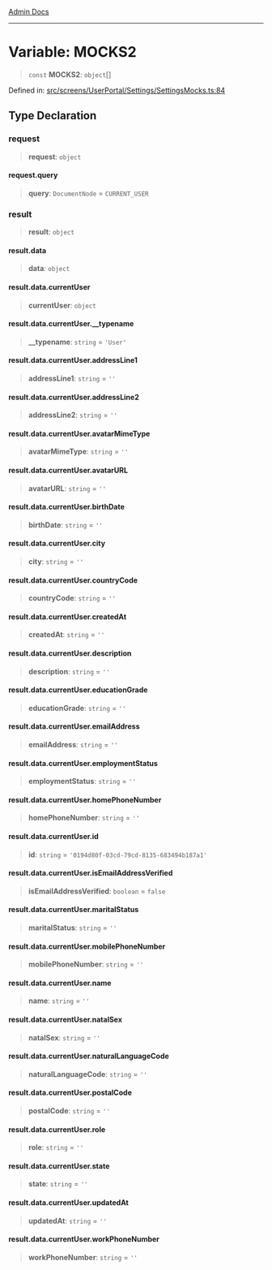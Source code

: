 [Admin Docs](/)

---

# Variable: MOCKS2

> `const` **MOCKS2**: `object`[]

Defined in: [src/screens/UserPortal/Settings/SettingsMocks.ts:84](https://github.com/PalisadoesFoundation/talawa-admin/blob/main/src/screens/UserPortal/Settings/SettingsMocks.ts#L84)

## Type Declaration

### request

> **request**: `object`

#### request.query

> **query**: `DocumentNode` = `CURRENT_USER`

### result

> **result**: `object`

#### result.data

> **data**: `object`

#### result.data.currentUser

> **currentUser**: `object`

#### result.data.currentUser.\_\_typename

> **\_\_typename**: `string` = `'User'`

#### result.data.currentUser.addressLine1

> **addressLine1**: `string` = `''`

#### result.data.currentUser.addressLine2

> **addressLine2**: `string` = `''`

#### result.data.currentUser.avatarMimeType

> **avatarMimeType**: `string` = `''`

#### result.data.currentUser.avatarURL

> **avatarURL**: `string` = `''`

#### result.data.currentUser.birthDate

> **birthDate**: `string` = `''`

#### result.data.currentUser.city

> **city**: `string` = `''`

#### result.data.currentUser.countryCode

> **countryCode**: `string` = `''`

#### result.data.currentUser.createdAt

> **createdAt**: `string` = `''`

#### result.data.currentUser.description

> **description**: `string` = `''`

#### result.data.currentUser.educationGrade

> **educationGrade**: `string` = `''`

#### result.data.currentUser.emailAddress

> **emailAddress**: `string` = `''`

#### result.data.currentUser.employmentStatus

> **employmentStatus**: `string` = `''`

#### result.data.currentUser.homePhoneNumber

> **homePhoneNumber**: `string` = `''`

#### result.data.currentUser.id

> **id**: `string` = `'0194d80f-03cd-79cd-8135-683494b187a1'`

#### result.data.currentUser.isEmailAddressVerified

> **isEmailAddressVerified**: `boolean` = `false`

#### result.data.currentUser.maritalStatus

> **maritalStatus**: `string` = `''`

#### result.data.currentUser.mobilePhoneNumber

> **mobilePhoneNumber**: `string` = `''`

#### result.data.currentUser.name

> **name**: `string` = `''`

#### result.data.currentUser.natalSex

> **natalSex**: `string` = `''`

#### result.data.currentUser.naturalLanguageCode

> **naturalLanguageCode**: `string` = `''`

#### result.data.currentUser.postalCode

> **postalCode**: `string` = `''`

#### result.data.currentUser.role

> **role**: `string` = `''`

#### result.data.currentUser.state

> **state**: `string` = `''`

#### result.data.currentUser.updatedAt

> **updatedAt**: `string` = `''`

#### result.data.currentUser.workPhoneNumber

> **workPhoneNumber**: `string` = `''`
